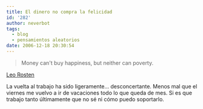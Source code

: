 ```yaml
---
title: El dinero no compra la felicidad
id: '282'
author: neverbot
tags:
  - blog
  - pensamientos aleatorios
date: 2006-12-18 20:30:54
---
```


> Money can't buy happiness, but neither can poverty.

[Leo Rosten](http://en.wikipedia.org/wiki/Leo_Rosten)

La vuelta al trabajo ha sido ligeramente... desconcertante. Menos mal que el viernes me vuelvo a ir de vacaciones todo lo que queda de mes. Si es que trabajo tanto últimamente que no sé ni cómo puedo soportarlo.